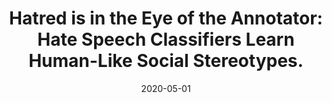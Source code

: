 ---
title: "Hatred is in the Eye of the Annotator: Hate Speech Classifiers Learn Human-Like Social Stereotypes."
collection: publications
permalink: /publications/hate-speech
date: 2020-05-01
venue: 'Cognitive Science Society'
paperurl: 'https://cognitivesciencesociety.org/cogsci20/papers/0162/index.html'
citation: 'Davani, A.M., Atari, M., Kennedy, B., <b>Havaldar, S.</b>, & Dehghani, M. (2020)'
---